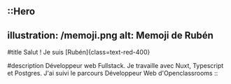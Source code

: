 ::Hero
---
illustration: /memoji.png
alt: Memoji de Rubén
---

#title
Salut ! Je suis [Rubén]{class=text-red-400}

#description
Développeur web Fullstack. Je travaille avec Nuxt, Typescript et Postgres. J'ai suivi le parcours Développeur Web d'Openclassrooms
::
